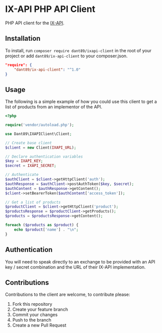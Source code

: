 # IX-API PHP API Client

PHP API client for the [IX-API](https://ix-api.net).

## Installation

To install, run `composer require dant89/ixapi-client` in the root of your project or add `dant89/ix-api-client` to your composer.json.
```json
"require": {
    "dant89/ix-api-client": "^1.0"
}
```

## Usage

The following is a simple example of how you could use this client to get a list of products from an implementor of the API.

```php
<?php

require('vendor/autoload.php');

use Dant89\IXAPIClient\Client;

// Create base client
$client = new Client(IXAPI_URL);

// Declare authentication variables
$key = IXAPI_KEY;
$secret = IXAPI_SECRET;

// Authenticate
$authClient = $client->getHttpClient('auth');
$authResponse = $authClient->postAuthToken($key, $secret);
$authContent = $authResponse->getContent();
$client->setBearerToken($authContent['access_token']);

// Get a list of products
$productClient = $client->getHttpClient('product');
$productsResponse = $productClient->getProducts();
$products = $productsResponse->getContent();

foreach ($products as $product) {
    echo $product['name'] . "\n";
}

```

## Authentication

You will need to speak directly to an exchange to be provided with an API key / secret combination and the URL of their IX-API implementation.

## Contributions

Contributions to the client are welcome, to contribute please:

1. Fork this repository
2. Create your feature branch
3. Commit your changes
4. Push to the branch
5. Create a new Pull Request
